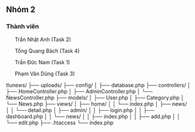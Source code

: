 <h2>Nhóm 2</h2>
<tb>
    <h3>Thành viên</h3>
    <ul>Trần Nhật Anh (Task 2)</ul>
    <ul>Tống Quang Bách (Task 4)</ul>
    <ul>Trần Đức Nam (Task 1)</ul>
    <ul>Phạm Văn Dũng (Task 3)</ul>
</tb>

tlunews/
├── uploads/
├── config/
│ ├── database.php
├── controllers/
│ ├── HomeController.php
│ ├── AdminController.php
│ └── NewsController.php
├── models/
│ ├── User.php
│ ├── Category.php
│ └── News.php
├── views/
│ ├── home/
│ │ └── index.php
│ ├── news/
│ │ └── detail.php
│ ├── admin/
│ │ ├── login.php
│ │ ├── dashboard.php
│ │ └── news/
│ │ ├── index.php
│ │ ├── add.php
│ │ └── edit.php
├── .htaccess
└── index.php
